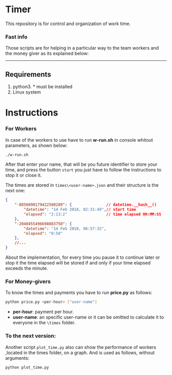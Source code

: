 # Timer
This repository is for control and organization of work time.

### Fast info
Those scripts are for helping in a particular way to the team workers and the money giver as its explained below:

-------------------------
## Requirements
1. python3. * must be installed 
2. Linux system

# Instructions

### For Workers
In case of the workers to use have to run **w-run.sh** in console whitout parameters, as shown below:
```bash
./w-run.sh
```
After that enter your name, that will be you future identifier to store your time, and press the button `start` you just have to follow the instructions to stop it or close it.

The times are stored in `times\<user-name>.json` and their structure is the next one:
```json
{
    "-8856090179422580289": {               // datetime.__hash__()
        "datetime": "14 Feb 2018, 02:31:49",// start time
        "elapsed": "2:13:2"                 // time elapsed HH:MM:SS
    },
    "-2040455496698083750": {
        "datetime": "14 Feb 2018, 06:57:32",
        "elapsed": "0:50"
    },
    //...
}
```
About the implementation, for every time you pause it to continue later or stop it the time elapsed will be stored if and only if your time elapsed exceeds the minute.
### For Money-givers
To know the times and payments you have to run **price.py** as follows:
```bash
python price.py <per-hour> ["user-name"]
```
- **per-hour**: payment per hour.
- **user-name**: an specific user-name or it can be omitted to calculate it to everyone in the `\times` folder.

### To the next version:
Another script `plot_time.py` also can show the performance of workers ,located in the times folder, on a graph. And is used as follows, without arguments:
```bash
python plot_time.py
```
